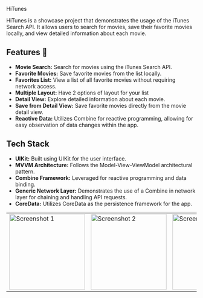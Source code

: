 HiTunes

HiTunes is a showcase project that demonstrates the usage of the iTunes Search API. It allows users to search for movies, save their favorite movies locally, and view detailed information about each movie.

## Features 🚀

- **Movie Search:** Search for movies using the iTunes Search API.
- **Favorite Movies:** Save favorite movies from the list locally.
- **Favorites List:** View a list of all favorite movies without requiring network access.
- **Multiple Layout:** Have 2 options of layout for your list
- **Detail View:** Explore detailed information about each movie.
- **Save from Detail View:** Save favorite movies directly from the movie detail view.
- **Reactive Data:** Utilizes Combine for reactive programming, allowing for easy observation of data changes within the app.

## Tech Stack

- **UIKit:** Built using UIKit for the user interface.
- **MVVM Architecture:** Follows the Model-View-ViewModel architectural pattern.
- **Combine Framework:** Leveraged for reactive programming and data binding.
- **Generic Network Layer:** Demonstrates the use of a Combine in network layer for chaining and handling API requests.
- **CoreData:** Utilizes CoreData as the persistence framework for the app.

<table>
  <tr>
    <!-- Each column contains an image with a specified width -->
    <td><img src="https://github.com/ratafani/hitunes/assets/9950770/49a34b8d-c784-497c-9c4f-32c560d607e1" width="200" alt="Screenshot 1"></td>
    <td><img src="https://github.com/ratafani/hitunes/assets/9950770/79726e48-b2a6-465d-aa21-5b144dc29d20" width="200" alt="Screenshot 2"></td>
    <td><img src="https://github.com/ratafani/hitunes/assets/9950770/4408c0dd-0357-439f-9da1-09316d221d22" width="200" alt="Screenshot 3"></td>
    <td><img src="https://github.com/ratafani/hitunes/assets/9950770/676a0160-0349-4373-bc80-e34d0acdfb48" width="200" alt="Screenshot 3"></td>
  </tr>
</table>





